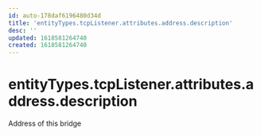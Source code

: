 ```yaml
---
id: auto-178daf6196480d34d
title: 'entityTypes.tcpListener.attributes.address.description'
desc: ''
updated: 1618581264740
created: 1618581264740
---
```

# entityTypes.tcpListener.attributes.address.description

Address of this bridge